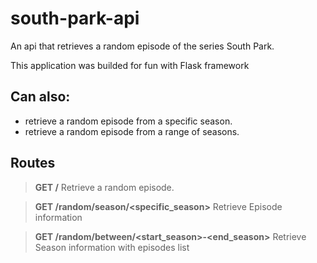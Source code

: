 # south-park-api
An api that retrieves a random episode of the series South Park. 

This application was builded for fun with Flask framework

## Can also: 
- retrieve a random episode from a specific season.
- retrieve a random episode from a range of seasons.

## Routes

> **GET /** 
        Retrieve a random episode.
   
> **GET /random/season/<specific_season>** 
        Retrieve Episode information
  
> **GET /random/between/<start_season>-<end_season>** 
        Retrieve Season information with episodes list
